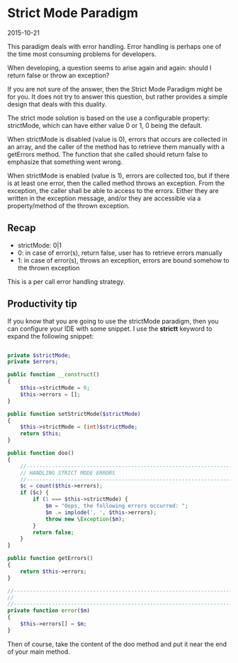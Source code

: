 Strict Mode Paradigm
=================
2015-10-21



This paradigm deals with error handling.
Error handling is perhaps one of the time most consuming problems for developers.

When developing, a question seems to arise again and again: should I return false or throw an exception?


If you are not sure of the answer, then the Strict Mode Paradigm might be for you.
It does not try to answer this question, but rather provides a simple design that deals with this duality. 


The strict mode solution is based on the use a configurable property: strictMode, which can have either value 0 or 1,
0 being the default.

When strictMode is disabled (value is 0), errors that occurs are collected in an array, and the caller of the method
has to retrieve them manually with a getErrors method.
The function that she called should return false to emphasize that something went wrong.

When strictMode is enabled (value is 1), errors are collected too, but if there is at least one error, then the 
called method throws an exception. From the exception, the caller shall be able to access to the errors.
Either they are written in the exception message, and/or they are accessible via a property/method  of the thrown exception.



Recap
---------

- strictMode: 0|1
- 0: in case of error(s), return false, user has to retrieve errors manually
- 1: in case of error(s), throws an exception, errors are bound somehow to the thrown exception

This is a per call error handling strategy.




Productivity tip
-------------------

If you know that you are going to use the strictMode paradigm,
then you can configure your IDE with some snippet.
I use the **strictt** keyword to expand the following snippet:


```php

private $strictMode;
private $errors;

public function __construct()
{
    $this->strictMode = 0;
    $this->errors = [];
}

public function setStrictMode($strictMode)
{
    $this->strictMode = (int)$strictMode;
    return $this;
}

public function doo()
{
    //------------------------------------------------------------------------------/
    // HANDLING STRICT MODE ERRORS
    //------------------------------------------------------------------------------/
    $c = count($this->errors);
    if ($c) {
        if (1 === $this->strictMode) {
            $m = "Oops, the following errors occurred: ";
            $m .= implode(', ', $this->errors);
            throw new \Exception($m);
        }
        return false;
    }
}

public function getErrors()
{
    return $this->errors;
}

//------------------------------------------------------------------------------/
// 
//------------------------------------------------------------------------------/
private function error($m)
{
    $this->errors[] = $m;
}

```

Then of course, take the content of the doo method and put it near the end of 
your main method.